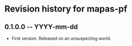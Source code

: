 # Revision history for mapas-pf

## 0.1.0.0 -- YYYY-mm-dd

* First version. Released on an unsuspecting world.
